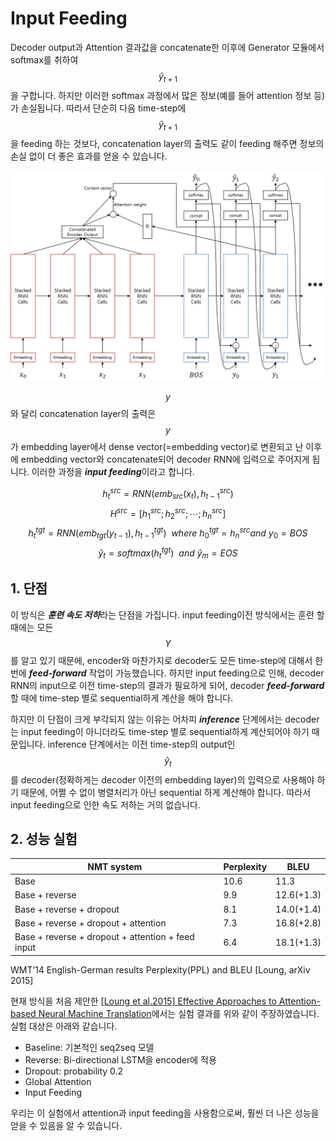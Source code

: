 # Input Feeding

Decoder output과 Attention 결과값을 concatenate한 이후에 Generator 모듈에서 softmax를 취하여 $$ \hat{y}_{t+1} $$을 구합니다. 하지만 이러한 softmax 과정에서 많은 정보(예를 들어 attention 정보 등)가 손실됩니다. 따라서 단순히 다음 time-step에 $$ \hat{y}_{t+1} $$을 feeding 하는 것보다, concatenation layer의 출력도 같이 feeding 해주면 정보의 손실 없이 더 좋은 효과를 얻을 수 있습니다.

![](/assets/seq2seq_with_attention_and_input_feeding.png)

$$ y $$와 달리 concatenation layer의 출력은 $$ y $$가 embedding layer에서 dense vector(=embedding vector)로 변환되고 난 이후에 embedding vector와 concatenate되어 decoder RNN에 입력으로 주어지게 됩니다. 이러한 과정을 ***input feeding***이라고 합니다.

$$
h_{t}^{src} = RNN(emb_{src}(x_t), h_{t-1}^{src})
$$
$$
H^{src} = [h_{1}^{src}; h_{2}^{src}; \cdots; h_{n}^{src}]
$$
$$
h_{t}^{tgt} = RNN(emb_{tgt}(y_{t-1}), h_{t-1}^{tgt})~~where~h_{0}^{tgt} = h_{n}^{src} and ~y_{0}=BOS
$$
$$
\hat{y}_{t}=softmax(h_{t}^{tgt})~~and~\hat{y}_{m}=EOS
$$

## 1. 단점

이 방식은 ***훈련 속도 저하***라는 단점을 가집니다. input feeding이전 방식에서는 훈련 할 때에는 모든 $$ Y $$를 알고 있기 때문에, encoder와 마찬가지로 decoder도 모든 time-step에 대해서 한번에 ***feed-forward*** 작업이 가능했습니다. 하지만 input feeding으로 인해, decoder RNN의 input으로 이전 time-step의 결과가 필요하게 되어, decoder ***feed-forward*** 할 때에 time-step 별로 sequential하게 계산을 해야 합니다.

하지만 이 단점이 크게 부각되지 않는 이유는 어차피 ***inference*** 단계에서는 decoder는 input feeding이 아니더라도 time-step 별로 sequential하게 계산되어야 하기 때문입니다. inference 단계에서는 이전 time-step의 output인 $$ \hat{y}_t $$를 decoder(정확하게는 decoder 이전의 embedding layer)의 입력으로 사용해야 하기 때문에, 어쩔 수 없이 병렬처리가 아닌 sequential 하게 계산해야 합니다. 따라서 input feeding으로 인한 속도 저하는 거의 없습니다.

## 2. 성능 실험

|NMT system|Perplexity|BLEU|
|-|-|-|
|Base|10.6|11.3|
|Base + reverse|9.9|12.6(+1.3)|
|Base + reverse + dropout|8.1|14.0(+1.4)|
|Base + reverse + dropout + attention|7.3|16.8(+2.8)|
|Base + reverse + dropout + attention + feed input|6.4|18.1(+1.3)|

WMT’14 English-German results Perplexity(PPL) and BLEU \[Loung, arXiv 2015\]

현재 방식을 처음 제안한 [\[Loung et al.2015\] Effective Approaches to Attention-based Neural Machine Translation](https://arxiv.org/pdf/1508.04025.pdf)에서는 실험 결과를 위와 같이 주장하였습니다. 실험 대상은 아래와 같습니다.

* Baseline: 기본적인 seq2seq 모델
* Reverse: Bi-directional LSTM을 encoder에 적용
* Dropout: probability 0.2
* Global Attention
* Input Feeding

우리는 이 실험에서 attention과 input feeding을 사용함으로써, 훨씬 더 나은 성능을 얻을 수 있음을 알 수 있습니다.

